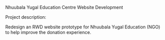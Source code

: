 Nhuubala Yugal Education Centre Website Development

Project description:

Redesign an RWD website prototype for Nhuubala Yugal Education (NGO) to help improve the donation experience. 
